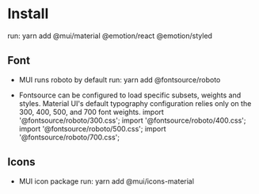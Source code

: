 # Install
run: yarn add @mui/material @emotion/react @emotion/styled

## Font
- MUI runs roboto by default
run: yarn add @fontsource/roboto

- Fontsource can be configured to load specific subsets, weights and styles. Material UI's default typography configuration relies only on the 300, 400, 500, and 700 font weights.
import '@fontsource/roboto/300.css';
import '@fontsource/roboto/400.css';
import '@fontsource/roboto/500.css';
import '@fontsource/roboto/700.css';

## Icons
- MUI icon package
run: yarn add @mui/icons-material